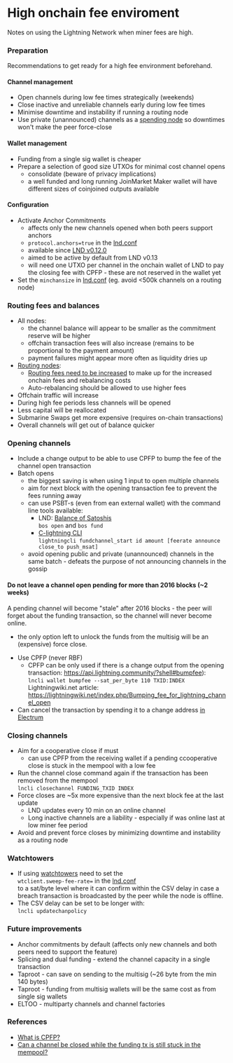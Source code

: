 # High onchain fee enviroment 
Notes on using the Lightning Network when miner fees are high.

### Preparation
Recommendations to get ready for a high fee environment beforehand.

#### Channel management
* Open channels during low fee times strategically (weekends)
* Close inactive and unreliable channels early during low fee times
* Minimise downtime and instability if running a routing node
* Use private (unannounced) channels as a [spending node](nodetype.spending.md) so downtimes won't make the peer force-close  

#### Wallet management
* Funding from a single sig wallet is cheaper
* Prepare a selection of good size UTXOs for minimal cost channel opens
  * consolidate (beware of privacy implications)
  * a well funded and long running JoinMarket Maker wallet will have different sizes of coinjoined outputs available

#### Configuration
* Activate Anchor Commitments
  * affects only the new channels opened when both peers support anchors
  * `protocol.anchors=true` in the [lnd.conf](https://github.com/lightningnetwork/lnd/blob/260ea9b842ddd80fbea1df5516f557e3081f743f/sample-lnd.conf#L363)
  * available since [LND v0.12.0](https://github.com/lightningnetwork/lnd/releases/tag/v0.12.0-beta)
  * aimed to be active by default from LND v0.13
  * will need one UTXO per channel in the onchain wallet of LND to pay the closing fee with CPFP - these are not reserved in the wallet yet
* Set the `minchansize` in [lnd.conf](https://github.com/lightningnetwork/lnd/blob/260ea9b842ddd80fbea1df5516f557e3081f743f/sample-lnd.conf#L248) (eg. avoid <500k channels on a routing node)

### Routing fees and balances
* All nodes: 
  * the channel balance will appear to be smaller as the commitment reserve will be higher
  * offchain transaction fees will also increase (remains to be proportional to the payment amount)
  * payment failures might appear more often as liquidity dries up
* [Routing nodes](nodetype.routing.md):
  * [Routing fees need to be increased](fees.md) to make up for the increased onchain fees and rebalancing costs
  * Auto-rebalancing should be allowed to use higher fees
* Offchain traffic will increase
* During high fee periods less channels will be opened
* Less capital will be reallocated
* Submarine Swaps get more expensive (requires on-chain transactions)
* Overall channels will get out of balance quicker

### Opening channels
* Include a change output to be able to use CPFP to bump the fee of the channel open transaction
* Batch opens
  * the biggest saving is when using 1 input to open multiple channels
  * aim for next block with the opening transaction fee to prevent the fees running away
  * can use PSBT-s (even from ean external wallet) with the command line tools available:
      * LND: [Balance of Satoshis](https://github.com/alexbosworth/balanceofsatoshis#howtos)  
      `bos open` and `bos fund`
      * [C-lightning CLI](https://lightning.readthedocs.io/lightning-fundchannel_start.7.html#)  
      `lightningcli fundchannel_start id amount [feerate announce close_to push_msat]`
  * avoid opening public and private (unannounced) channels in the same batch - defeats the purpose of not announcing channels in the gossip

#### Do not leave a channel open pending for more than 2016 blocks (~2 weeks)
A pending channel will become "stale" after 2016 blocks - the peer will forget about the funding transaction, so the channel will never become online.
- the only option left to unlock the funds from the multisig will be an (expensive) force close.

* Use CPFP (never RBF)
    * CPFP can be only used if there is a change output from the opening transaction:  https://api.lightning.community/?shell#bumpfee):  
    `lncli wallet bumpfee --sat_per_byte 110 TXID:INDEX`  
    Lightningwiki.net article:  https://lightningwiki.net/index.php/Bumping_fee_for_lightning_channel_open
* Can cancel the transaction by spending it to a change address [in Electrum](restorelndonchainfundsinelectrum.md#manage-the-lnd-onchain-funds-in-electrum-wallet)

### Closing channels
* Aim for a cooperative close if must 
  * can use CPFP from the receiving wallet if a pending ccooperative close is stuck in the mempool with a low fee
* Run the channel close command again if the transaction has been removed from the mempool  
  `lncli closechannel FUNDING_TXID INDEX`
* Force closes are ~5x more expensive than the next block fee at the last update
  * LND updates every 10 min on an online channel
  * Long inactive channels are a liability - especially if was online last at low miner fee period
* Avoid and prevent force closes by minimizing downtime and instability as a routing node

### Watchtowers
* If using [watchtowers](watchtower.md) need to set the  
`wtclient.sweep-fee-rate=` in the [lnd.conf](https://github.com/lightningnetwork/lnd/blob/a36c95f7325d3941306ac4dfff0f2363fbb8e66d/sample-lnd.conf#L857)  
to a sat/byte level where it can confirm within the CSV delay in case a breach transaction is broadcasted by the peer while the node is offline.
* The CSV delay can be set to be longer with:  
`lncli updatechanpolicy`

### Future improvements 
* Anchor commitments by default (affects only new channels and both peers need to support the feature)
* Splicing and dual funding - extend the channel capacity in a single transaction
* Taproot - can save on sending to the multisig (~26 byte from the min 140 bytes)
* Taproot - funding from multisig wallets will be the same cost as from single sig wallets
* ELTOO - multiparty channels and channel factories

### References
* [What is CPFP?](https://bitcoinops.org/en/topics/cpfp/)
* [Can a channel be closed while the funding tx is still stuck in the mempool?](https://bitcoin.stackexchange.com/questions/102180/can-a-channel-be-closed-while-the-funding-tx-is-still-stuck-in-the-mempool)
